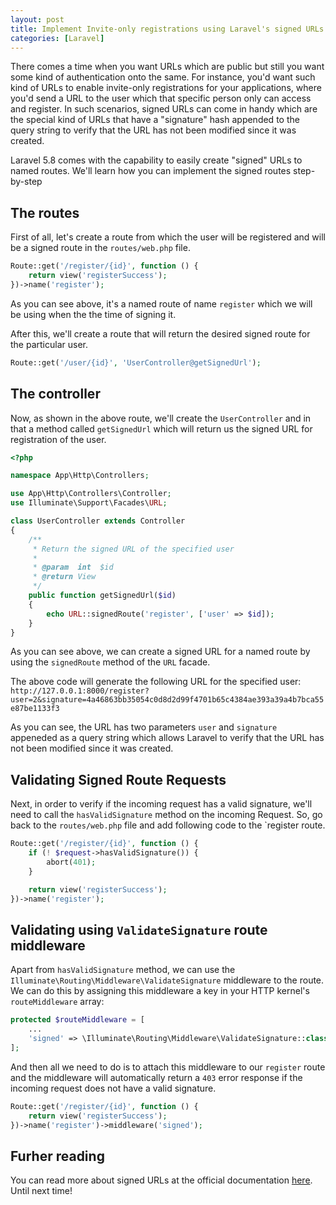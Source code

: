 ```yaml
---
layout: post
title: Implement Invite-only registrations using Laravel's signed URLs
categories: [Laravel]
---
```


There comes a time when you want URLs which are public but still you want some kind of authentication onto the same. For instance, you'd want such kind of URLs to enable invite-only registrations for your applications, where you'd send a URL to the user which that specific person only can access and register. In such scenarios, signed URLs can come in handy which are the special kind of URLs that have a "signature" hash appended to the query string to verify that the URL has not been modified since it was created. 

Laravel 5.8 comes with the capability to easily create "signed" URLs to named routes. We'll learn how you can implement the signed routes step-by-step

## The routes

First of all, let's create a route from which the user will be registered and will be a signed route in the `routes/web.php` file.

```php
Route::get('/register/{id}', function () {
    return view('registerSuccess');
})->name('register');
```

As you can see above, it's a named route of name `register` which we will be using when the the time of signing it. 

After this, we'll create a route that will return the desired signed route for the particular user.

```php
Route::get('/user/{id}', 'UserController@getSignedUrl');
```

## The controller

Now, as shown in the above route, we'll create the `UserController` and in that a method called `getSignedUrl` which will return us the signed URL for registration of the user.

```php
<?php

namespace App\Http\Controllers;

use App\Http\Controllers\Controller;
use Illuminate\Support\Facades\URL;

class UserController extends Controller
{
    /**
     * Return the signed URL of the specified user
     *
     * @param  int  $id
     * @return View
     */
    public function getSignedUrl($id)
    {
        echo URL::signedRoute('register', ['user' => $id]);
    }
}
```

As you can see above, we can create a signed URL for a named route by using the `signedRoute` method of the `URL` facade.

The above code will generate the following URL for the specified user: `http://127.0.0.1:8000/register?user=2&signature=4a46863bb35054c0d8d2d99f4701b65c4384ae393a39a4b7bca55e87be1133f3`

As you can see, the URL has two parameters `user` and `signature` appeneded as a query string which allows Laravel to verify that the URL has not been modified since it was created.

## Validating Signed Route Requests

Next, in order to verify if the incoming request has a valid signature, we'll need to call the  `hasValidSignature` method on the incoming Request. So, go back to the `routes/web.php` file and add following code to the `register route.

```php
Route::get('/register/{id}', function () {
    if (! $request->hasValidSignature()) {
        abort(401);
    }

    return view('registerSuccess');
})->name('register');
```

## Validating using `ValidateSignature` route middleware

Apart from `hasValidSignature` method, we can use the `Illuminate\Routing\Middleware\ValidateSignature` middleware to the route. We can do this by assigning this middleware a key in your HTTP kernel's `routeMiddleware` array:

```php
protected $routeMiddleware = [
    ...
    'signed' => \Illuminate\Routing\Middleware\ValidateSignature::class,
];
```

And then all we need to do is to attach this middleware to our `register` route and the middleware will automatically return a `403` error response if the incoming request does not have a valid signature.

```php
Route::get('/register/{id}', function () {
    return view('registerSuccess');
})->name('register')->middleware('signed');
```

## Furher reading

You can read more about signed URLs at the official documentation [here](https://laravel.com/docs/5.8/urls#signed-urls). Until next time!